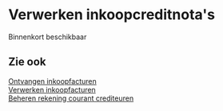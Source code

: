 # Verwerken inkoopcreditnota's

Binnenkort beschikbaar

## Zie ook

[Ontvangen inkoopfacturen](../ontvangen-inkoopfacturen/)  
[Verwerken inkoopfacturen](../verwerken-inkoopfacturen/)  
[Beheren rekening courant crediteuren](../beheren-rekening-courant-crediteuren/)

